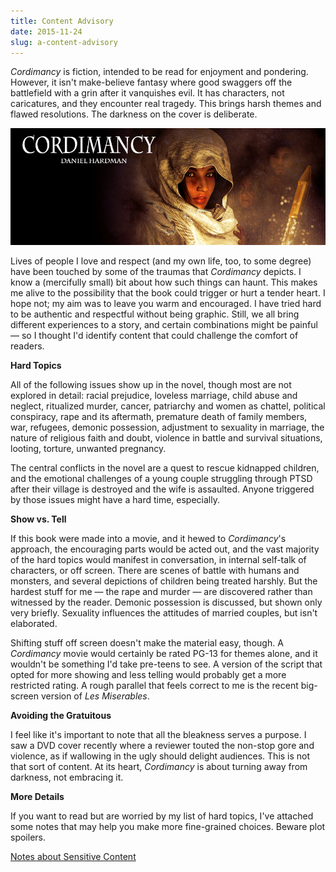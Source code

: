 ```yaml
---
title: Content Advisory
date: 2015-11-24
slug: a-content-advisory
---
```

<em>Cordimancy</em> is fiction, intended to be read for enjoyment and pondering. However, it isn't make-believe fantasy where good swaggers off the battlefield with a grin after it vanquishes evil. It has characters, not caricatures, and they encounter real tragedy. This brings harsh themes and flawed resolutions. The darkness on the cover is deliberate.

<img src="../assets/cordimancy_facebook.jpg" />

Lives of people I love and respect (and my own life, too, to some degree) have been touched by some of the traumas that <em>Cordimancy</em> depicts. I know a (mercifully small) bit about how such things can haunt. This makes me alive to the possibility that the book could trigger or hurt a tender heart. I hope not; my aim was to leave you warm and encouraged. I have tried hard to be authentic and respectful without being graphic. Still, we all bring different experiences to a story, and certain combinations might be painful &mdash; so I thought I'd identify content that could challenge the comfort of readers.

<strong>Hard Topics</strong>

All of the following issues show up in the novel, though most are not explored in detail: racial prejudice, loveless marriage, child abuse and neglect, ritualized murder, cancer, patriarchy and women as chattel, political conspiracy, rape and its aftermath, premature death of family members, war, refugees, demonic possession, adjustment to sexuality in marriage, the nature of religious faith and doubt, violence in battle and survival situations, looting, torture, unwanted pregnancy.

The central conflicts in the novel are a quest to rescue kidnapped children, and the emotional challenges of a young couple struggling through PTSD after their village is destroyed and the wife is assaulted. Anyone triggered by those issues might have a hard time, especially.

<strong>Show vs. Tell</strong>

If this book were made into a movie, and it hewed to <em>Cordimancy</em>'s approach, the encouraging parts would be acted out, and the vast majority of the hard topics would manifest in conversation, in internal self-talk of characters, or off screen. There are scenes of battle with humans and monsters, and several depictions of children being treated harshly. But the hardest stuff for me &mdash; the rape and murder &mdash; are discovered rather than witnessed by the reader. Demonic possession is discussed, but shown only very briefly. Sexuality influences the attitudes of married couples, but isn't elaborated.

Shifting stuff off screen doesn't make the material easy, though. A <em>Cordimancy</em> movie would certainly be rated PG-13 for themes alone, and it wouldn't be something I'd take pre-teens to see. A version of the script that opted for more showing and less telling would probably get a more restricted rating. A rough parallel that feels correct to me is the recent big-screen version of <em>Les Miserables</em>.

<strong>Avoiding the Gratuitous</strong>

I feel like it's important to note that all the bleakness serves a purpose. I saw a DVD cover recently where a reviewer touted the non-stop gore and violence, as if wallowing in the ugly should delight audiences. This is not that sort of content. At its heart, <em>Cordimancy</em> is about turning away from darkness, not embracing it.

<strong>More Details</strong>

If you want to read but are worried by my list of hard topics, I've attached some notes that may help you make more fine-grained choices. Beware plot spoilers.

<a title="Notes about Sensitive Content" href="notes-about-sensitive-content.pdf">Notes about Sensitive Content</a>
